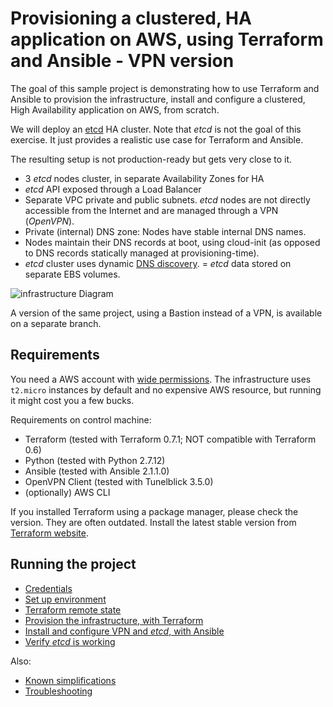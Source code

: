 # Provisioning a clustered, HA application on AWS, using Terraform and Ansible - VPN version


The goal of this sample project is demonstrating how to use Terraform and Ansible to provision the infrastructure, install and configure a clustered, High Availability application on AWS, from scratch.

We will deploy an [etcd](https://coreos.com/etcd/) HA cluster. Note that *etcd* is not the goal of this exercise. It just provides a realistic use case for Terraform and Ansible.

The resulting setup is not production-ready but gets very close to it.

- 3 *etcd* nodes cluster, in separate Availability Zones for HA
- *etcd* API exposed through a Load Balancer
- Separate VPC private and public subnets. *etcd* nodes are not directly accessible from the Internet and are managed through a VPN (*OpenVPN*).
- Private (internal) DNS zone: Nodes have stable internal DNS names.
- Nodes maintain their DNS records at boot, using cloud-init (as opposed to DNS records statically managed at provisioning-time).
- *etcd* cluster uses dynamic [DNS discovery](https://coreos.com/etcd/docs/latest/clustering.html#dns-discovery).
= *etcd* data stored on separate EBS volumes.

![infrastructure Diagram](docs/architecture-vpn.png)

A version of the same project, using a Bastion instead of a VPN, is available on a separate branch.

## Requirements

You need a AWS account with [wide permissions](docs/aws_permissions.md).
The infrastructure uses `t2.micro` instances by default and no expensive AWS resource, but running it might cost you a few bucks.


Requirements on control machine:

- Terraform (tested with Terraform 0.7.1; NOT compatible with Terraform 0.6)
- Python (tested with Python 2.7.12)
- Ansible (tested with Ansible 2.1.1.0)
- OpenVPN Client (tested with Tunelblick 3.5.0)
- (optionally) AWS CLI

If you installed Terraform using a package manager, please check the version. They are often outdated. Install the latest stable version from [Terraform website](https://www.terraform.io/intro/getting-started/install.html).

## Running the project

* [Credentials](docs/credentials.md)
* [Set up environment](docs/environment.md)
* [Terraform remote state](docs/remote_state.md)
* [Provision the infrastructure, with Terraform](docs/terraform.md)
* [Install and configure VPN and *etcd*, with Ansible](docs/ansible.md)
* [Verify *etcd* is working](docs/test_etcd.md)

Also:
* [Known simplifications](docs/simplifications.md)
* [Troubleshooting](docs/troubleshooting.md)
